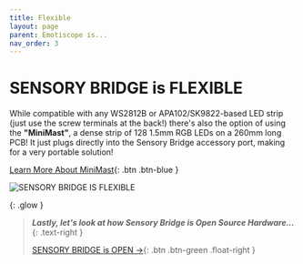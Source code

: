 ```yaml
---
title: Flexible
layout: page
parent: Emotiscope is...
nav_order: 3
---
```


# SENSORY BRIDGE is **FLEXIBLE**

While compatible with any WS2812B or APA102/SK9822-based LED strip (just use the screw terminals at the back!) there's also the option of using the **"MiniMast"**, a dense strip of 128 1.5mm RGB LEDs on a 260mm long PCB! It just plugs directly into the Sensory Bridge accessory port, making for a very portable solution!

[Learn More About MiniMast](https://sensorybridge.rocks/mini_mast.html){: .btn .btn-blue }

![SENSORY BRIDGE IS FLEXIBLE](https://github.com/connornishijima/SensoryBridge/blob/main/extras/img/12.jpg?raw=true)

{: .glow }
> ***Lastly, let's look at how Sensory Bridge is Open Source Hardware...***{: .text-right }
> 
> [SENSORY BRIDGE is OPEN →](https://sensorybridge.rocks/is_open.html){: .btn .btn-green .float-right }
